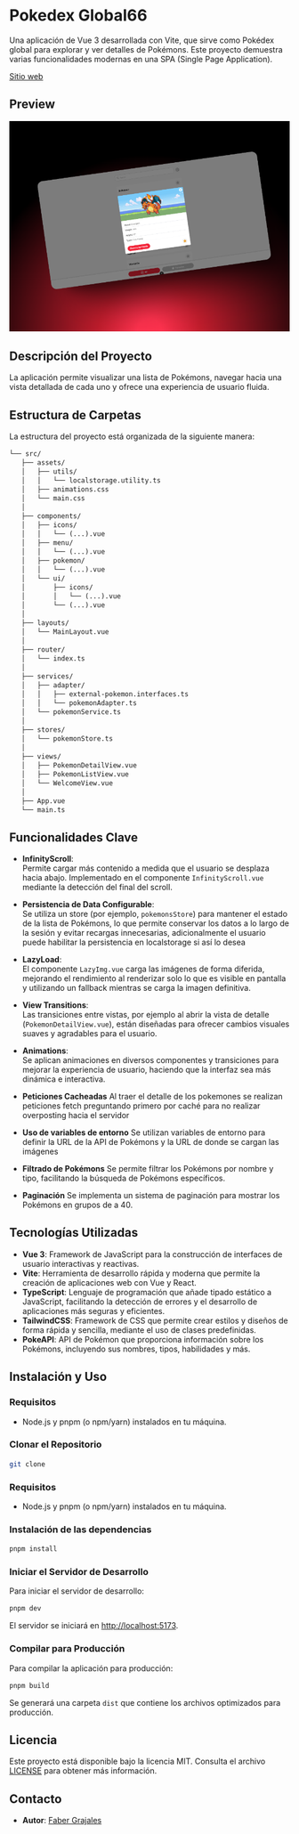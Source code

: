 # Pokedex Global66

Una aplicación de Vue 3 desarrollada con Vite, que sirve como Pokédex global para explorar y ver detalles de Pokémons. Este proyecto demuestra varias funcionalidades modernas en una SPA (Single Page Application).

[Sitio web](https://pokedex-global66.fabergrajales.com)


## Preview

![Sitio web](./public/preview.png)

## Descripción del Proyecto

La aplicación permite visualizar una lista de Pokémons, navegar hacia una vista detallada de cada uno y ofrece una experiencia de usuario fluida.

## Estructura de Carpetas

La estructura del proyecto está organizada de la siguiente manera:

```
└── src/
   ├── assets/
   │   ├── utils/
   │   │   └── localstorage.utility.ts
   │   ├── animations.css
   │   └── main.css
   │  
   ├── components/
   │   ├── icons/
   │   │   └── (...).vue
   │   ├── menu/
   │   │   └── (...).vue
   │   ├── pokemon/
   │   │   └── (...).vue
   │   └── ui/
   │       ├── icons/
   │       │   └── (...).vue
   │       └── (...).vue
   │  
   ├── layouts/
   │   └── MainLayout.vue
   │  
   ├── router/
   │   └── index.ts
   │  
   ├── services/
   │   ├── adapter/
   │   │   ├── external-pokemon.interfaces.ts
   │   │   └── pokemonAdapter.ts
   │   └── pokemonService.ts
   │  
   ├── stores/
   │   └── pokemonStore.ts
   │
   ├── views/
   │   ├── PokemonDetailView.vue
   │   ├── PokemonListView.vue
   │   └── WelcomeView.vue
   │
   ├── App.vue
   └── main.ts

```

## Funcionalidades Clave

- **InfinityScroll**:  
  Permite cargar más contenido a medida que el usuario se desplaza hacia abajo. Implementado en el componente `InfinityScroll.vue` mediante la detección del final del scroll.

- **Persistencia de Data Configurable**:  
  Se utiliza un store (por ejemplo, `pokemonsStore`) para mantener el estado de la lista de Pokémons, lo que permite conservar los datos a lo largo de la sesión y evitar recargas innecesarias, adicionalmente el usuario puede habilitar la persistencia en localstorage si así lo desea

- **LazyLoad**:  
  El componente `LazyImg.vue` carga las imágenes de forma diferida, mejorando el rendimiento al renderizar solo lo que es visible en pantalla y utilizando un fallback mientras se carga la imagen definitiva.

- **View Transitions**:  
  Las transiciones entre vistas, por ejemplo al abrir la vista de detalle (`PokemonDetailView.vue`), están diseñadas para ofrecer cambios visuales suaves y agradables para el usuario.

- **Animations**:  
  Se aplican animaciones en diversos componentes y transiciones para mejorar la experiencia de usuario, haciendo que la interfaz sea más dinámica e interactiva.

- **Peticiones Cacheadas**
  Al traer el detalle de los pokemones se realizan peticiones fetch preguntando primero por caché para no realizar overposting hacia el servidor

- **Uso de variables de entorno**
  Se utilizan variables de entorno para definir la URL de la API de Pokémons y la URL de donde se cargan las imágenes

- **Filtrado de Pokémons**
  Se permite filtrar los Pokémons por nombre y tipo, facilitando la búsqueda de Pokémons específicos.

- **Paginación**
  Se implementa un sistema de paginación para mostrar los Pokémons en grupos de a 40.

## Tecnologías Utilizadas

- **Vue 3**: Framework de JavaScript para la construcción de interfaces de usuario interactivas y reactivas.
- **Vite**: Herramienta de desarrollo rápida y moderna que permite la creación de aplicaciones web con Vue y React.
- **TypeScript**: Lenguaje de programación que añade tipado estático a JavaScript, facilitando la detección de errores y el desarrollo de aplicaciones más seguras y eficientes.
- **TailwindCSS**: Framework de CSS que permite crear estilos y diseños de forma rápida y sencilla, mediante el uso de clases predefinidas.
- **PokeAPI**: API de Pokémon que proporciona información sobre los Pokémons, incluyendo sus nombres, tipos, habilidades y más.

## Instalación y Uso

### Requisitos

- Node.js y pnpm (o npm/yarn) instalados en tu máquina.

### Clonar el Repositorio

```sh
git clone
```

### Requisitos

- Node.js y pnpm (o npm/yarn) instalados en tu máquina.

### Instalación de las dependencias

```sh
pnpm install
```

### Iniciar el Servidor de Desarrollo

Para iniciar el servidor de desarrollo:

```sh
pnpm dev
```

El servidor se iniciará en [http://localhost:5173](http://localhost:5173).

### Compilar para Producción

Para compilar la aplicación para producción:

```sh
pnpm build
```

Se generará una carpeta `dist` que contiene los archivos optimizados para producción.

## Licencia

Este proyecto está disponible bajo la licencia MIT. Consulta el archivo [LICENSE](./LICENSE) para obtener más información.

## Contacto

- **Autor**: [Faber Grajales](https://github.com/faber1999)
